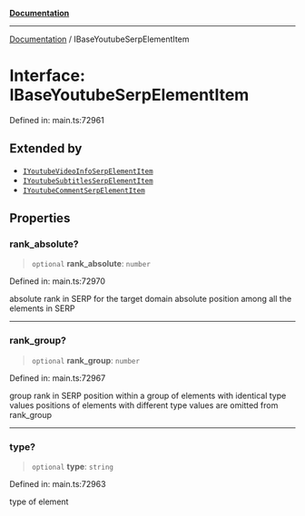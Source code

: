 [**Documentation**](../README.md)

***

[Documentation](../README.md) / IBaseYoutubeSerpElementItem

# Interface: IBaseYoutubeSerpElementItem

Defined in: main.ts:72961

## Extended by

- [`IYoutubeVideoInfoSerpElementItem`](IYoutubeVideoInfoSerpElementItem.md)
- [`IYoutubeSubtitlesSerpElementItem`](IYoutubeSubtitlesSerpElementItem.md)
- [`IYoutubeCommentSerpElementItem`](IYoutubeCommentSerpElementItem.md)

## Properties

### rank\_absolute?

> `optional` **rank\_absolute**: `number`

Defined in: main.ts:72970

absolute rank in SERP for the target domain
absolute position among all the elements in SERP

***

### rank\_group?

> `optional` **rank\_group**: `number`

Defined in: main.ts:72967

group rank in SERP
position within a group of elements with identical type values
positions of elements with different type values are omitted from rank_group

***

### type?

> `optional` **type**: `string`

Defined in: main.ts:72963

type of element
